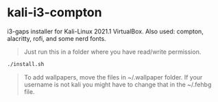 # kali-i3-compton

i3-gaps installer for Kali-Linux 2021.1 VirtualBox.
Also used: compton, alacritty, rofi, and some nerd fonts.

> Just run this in a folder where you have read/write permission.

```bash
./install.sh
```

> To add wallpapers, move the files in ~/.wallpaper folder.
> If your username is not kali you might have to change that in the ~/.fehbg file.
